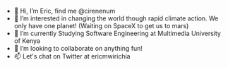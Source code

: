 - 👋 Hi, I’m Eric, find me @cirenenum
- 👀 I’m interested in changing the world though rapid climate action. We only have one planet! (Waiting on SpaceX to get us to mars)
- 🌱 I’m currently Studying Software Engineering at Multimedia University of Kenya
- 💞️ I’m looking to collaborate on anything fun!
- 📫 Let's chat on Twitter at ericmwirichia

<!---

--->
